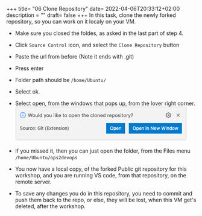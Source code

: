 +++
title= "06 Clone Repository"
date= 2022-04-06T20:33:12+02:00
description = ""
draft= false
+++
In this task, clone the newly forked repository, so you can work on it localy on your VM.

- Make sure you closed the foldes, as asked in the last part of step 4.

- Click `Source Control` icon, and select the `Clone Repository` button
- Paste the url from before (Note it ends with .git)
- Press enter
- Folder path should be `/home/Ubuntu/`
- Select ok.
- Select open, from the windows that pops up, from the lover right corner.
![Open_Repo](/images/open_repo.png)

- If you missed it, then you can just open the folder, from the Files menu `/home/Ubuntu/ops2devops`

- You now have a local copy, of the forked Public git repository for this workshop, and you are running VS code, from that repository, on the remote server.

- To save any changes you do in this repository, you need to commit and push them back to the repo, or else, they will be lost, when this VM get's deleted, after the workshop.
